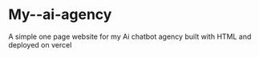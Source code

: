 # My--ai-agency
A simple one page website for my Ai chatbot agency built with HTML and deployed on vercel
